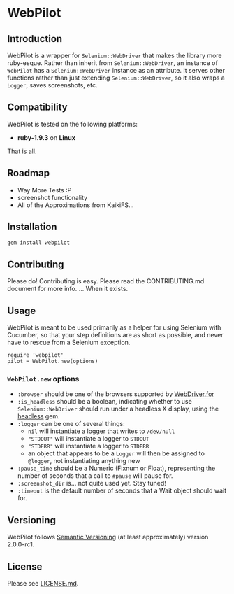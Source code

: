 WebPilot
=====

Introduction
------------

WebPilot is a wrapper for `Selenium::WebDriver` that makes the library more ruby-esque. Rather than inherit from `Selenium::WebDriver`, an instance of `WebPilot` has a `Selenium::WebDriver` instance as an attribute. It serves other functions rather than just extending `Selenium::WebDriver`, so it also wraps a `Logger`, saves screenshots, etc.

Compatibility
-------------

WebPilot is tested on the following platforms:

* **ruby-1.9.3** on **Linux**

That is all.

Roadmap
-------

* Way More Tests :P
* screenshot functionality
* All of the Approximations from KaikiFS...

Installation
------------

    gem install webpilot

Contributing
------------

Please do! Contributing is easy. Please read the CONTRIBUTING.md document for more info. ... When it exists.

Usage
-----

WebPilot is meant to be used primarily as a helper for using Selenium with Cucumber, so that your step definitions are as short as possible, and never have to rescue from a Selenium exception.

    require 'webpilot'
    pilot = WebPilot.new(options)

### `WebPilot.new` options

* `:browser` should be one of the browsers supported by [WebDriver.for](http://selenium.googlecode.com/svn/trunk/docs/api/rb/Selenium/WebDriver.html#for-class_method)
* `:is_headless` should be a boolean, indicating whether to use `Selenium::WebDriver` should run under a headless X display, using the [headless](https://github.com/leonid-shevtsov/headless) gem.
* `:logger` can be one of several things:
  * `nil` will instantiate a logger that writes to `/dev/null`
  * `"STDOUT"` will instantiate a logger to `STDOUT`
  * `"STDERR"` will instantiate a logger to `STDERR`
  * an object that appears to be a `Logger` will then be assigned to `@logger`, not instantiating anything new
* `:pause_time` should be a Numeric (Fixnum or Float), representing the number of seconds that a call to `#pause` will pause for.
* `:screenshot_dir` is... not quite used yet. Stay tuned!
* `:timeout` is the default number of seconds that a Wait object should wait for.

Versioning
----------

WebPilot follows [Semantic Versioning](http://semver.org/) (at least approximately) version 2.0.0-rc1.

License
-------

Please see [LICENSE.md](WebPilot/blob/master/LICENSE.md).

